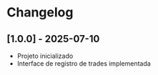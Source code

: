 # Changelog

## [1.0.0] - 2025-07-10
- Projeto inicializado
- Interface de registro de trades implementada
